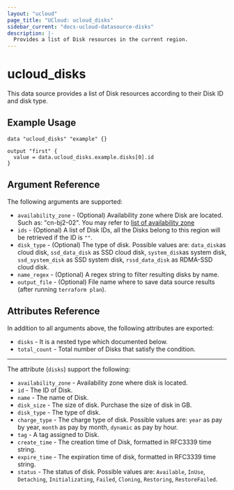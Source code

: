```yaml
---
layout: "ucloud"
page_title: "UCloud: ucloud_disks"
sidebar_current: "docs-ucloud-datasource-disks"
description: |-
  Provides a list of Disk resources in the current region.
---
```


# ucloud_disks

This data source provides a list of Disk resources according to their Disk ID and disk type.

## Example Usage

```hcl
data "ucloud_disks" "example" {}

output "first" {
  value = data.ucloud_disks.example.disks[0].id
}
```

## Argument Reference

The following arguments are supported:

* `availability_zone` - (Optional) Availability zone where Disk are located. Such as: "cn-bj2-02". You may refer to [list of availability zone](https://docs.ucloud.cn/api/summary/regionlist)
* `ids` - (Optional) A list of Disk IDs, all the Disks belong to this region will be retrieved if the ID is `""`.
* `disk_type` - (Optional) The type of disk. Possible values are: `data_disk`as cloud disk, `ssd_data_disk` as SSD cloud disk, `system_disk`as system disk, `ssd_system_disk` as SSD system disk, `rssd_data_disk` as RDMA-SSD cloud disk. 
* `name_regex` - (Optional) A regex string to filter resulting disks by name.
* `output_file` - (Optional) File name where to save data source results (after running `terraform plan`).

## Attributes Reference

In addition to all arguments above, the following attributes are exported:

* `disks` - It is a nested type which documented below.
* `total_count` - Total number of Disks that satisfy the condition.

- - -

The attribute (`disks`) support the following:

* `availability_zone` - Availability zone where disk is located.
* `id` - The ID of Disk.
* `name` - The name of Disk.
* `disk_size` - The size of disk. Purchase the size of disk in GB.
* `disk_type` - The type of disk.
* `charge_type` - The charge type of disk. Possible values are: `year` as pay by year, `month` as pay by month, `dynamic` as pay by hour.
* `tag` - A tag assigned to Disk.
* `create_time` - The creation time of Disk, formatted in RFC3339 time string.
* `expire_time` - The expiration time of disk, formatted in RFC3339 time string.
* `status` - The status of disk. Possible values are: `Available`, `InUse`, `Detaching`, `Initializating`, `Failed`, `Cloning`, `Restoring`, `RestoreFailed`.